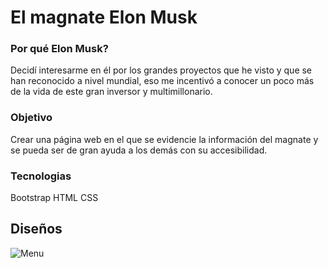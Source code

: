 # El magnate Elon Musk

### Por qué Elon Musk?

Decidí interesarme en él por los grandes proyectos que he visto y que se han reconocido a nivel mundial, eso me incentivó a conocer un poco más de la vida de este gran inversor y multimillonario.

### Objetivo

Crear una página web en el que se evidencie la información del magnate y se pueda ser de gran ayuda a los demás con su accesibilidad.

### Tecnologias

Bootstrap
HTML
CSS

## Diseños
![Menu](img/1.png)
